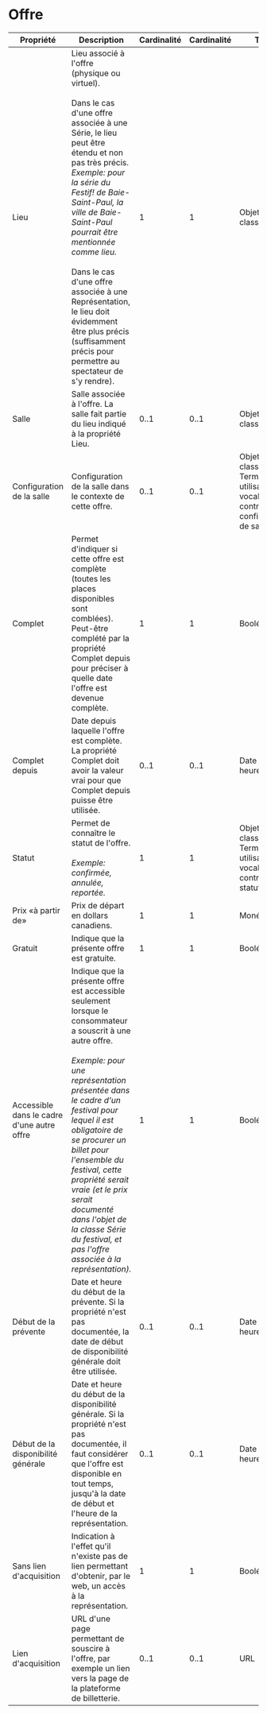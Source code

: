 # Offre

| Propriété | Description | Cardinalité | Cardinalité | Type |
| ------------ | ------------- | ------------ | ------------ |------------ |
| Lieu | Lieu associé à l'offre (physique ou virtuel).<br><br>Dans le cas d'une offre associée à une Série, le lieu peut être étendu et non pas très précis.<br>_Exemple: pour la série du Festif! de Baie-Saint-Paul, la ville de Baie-Saint-Paul pourrait être mentionnée comme lieu._<br><br>Dans le cas d'une offre associée à une Représentation, le lieu doit évidemment être plus précis (suffisamment précis pour permettre au spectateur de s'y rendre). | 1 | 1 | Objet de la classe Lieu |
| Salle | Salle associée à l'offre. La salle fait partie du lieu indiqué à la propriété Lieu. | 0..1 | 0..1 | Objet de la classe Salle |
| Configuration de la salle | Configuration de la salle dans le contexte de cette offre. | 0..1 | 0..1 | Objets de la classe Terme utilisant un vocabulaire contrôlé de configuration de salle |
| Complet | Permet d'indiquer si cette offre est complète (toutes les places disponibles sont comblées). Peut-être complété par la propriété Complet depuis pour préciser à quelle date l'offre est devenue complète. | 1 | 1 | Booléen |
| Complet depuis | Date depuis laquelle l'offre est complète. La propriété Complet doit avoir la valeur vrai pour que Complet depuis puisse être utilisée. | 0..1 | 0..1 | Date et heure |
| Statut | Permet de connaître le statut de l'offre.<br><br>_Exemple: confirmée, annulée, reportée._ | 1 | 1 | Objets de la classe Terme utilisant un vocabulaire contrôlé de statut d'offre |
| Prix «à partir de» | Prix de départ en dollars canadiens. | 1 | 1 | Monétaire |
| Gratuit | Indique que la présente offre est gratuite. | 1 | 1 | Booléen |
| Accessible dans le cadre d'une autre offre | Indique que la présente offre est accessible seulement lorsque le consommateur a souscrit à une autre offre.<br><br>_Exemple: pour une représentation présentée dans le cadre d'un festival pour lequel il est obligatoire de se procurer un billet pour l'ensemble du festival, cette propriété serait vraie (et le prix serait documenté dans l'objet de la classe Série du festival, et pas l'offre associée à la représentation)._ | 1 | 1 | Booléen |
| Début de la prévente | Date et heure du début de la prévente. Si la propriété n'est pas documentée, la date de début de disponibilité générale doit être utilisée. | 0..1 | 0..1 | Date et heure |
| Début de la disponibilité générale | Date et heure du début de la disponibilité générale. Si la propriété n'est pas documentée, il faut considérer que l'offre est disponible en tout temps, jusqu'à la date de début et l'heure de la représentation. | 0..1 | 0..1 | Date et heure |
| Sans lien d'acquisition | Indication à l'effet qu'il n'existe pas de lien permettant d'obtenir, par le web, un accès à la représentation. | 1 | 1 | Booléen |
| Lien d'acquisition | URL d'une page permettant de souscire à l'offre, par exemple un lien vers la page de la plateforme de billetterie. | 0..1 | 0..1 | URL |
